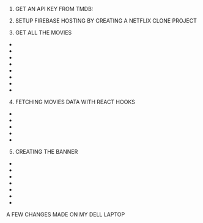 <!-- PROJECT MAP FOR NETFLIX CLONE -->

1. GET AN API KEY FROM TMDB:
<!-- 0c27e117ae60f2cfd0ff1310060fd3a9  -->

2. SETUP FIREBASE HOSTING BY CREATING A NETFLIX CLONE PROJECT
<!-- Requires installation of firebase-tools in project directory -->

3. GET ALL THE MOVIES

- <!-- Install axios -->

- <!-- Create an object to house all requests, which would be made through axios - "requests.js" -->

- <!-- Create axios.js file & import axios into it -->

- <!-- Set up an instance variable with the base url routed to themoviedbAPI, then export instance -->

- <!-- Create and export a Row.js file and component, which will house each row of movie types. This Row component will return a div.row which wraps round the h2.(movie)title, div.row__posters -->

- <!-- Row component will have a title and posters section, where each title is uniquely passed down as a prop into each row in App.js. Remember to recieve and destructure title prop in Row.js before tagging it in component. -->

- <!-- Also in Row component, set up a state to keep track of the movies coming in, which is initially set to an empty array. -->

- <!-- In App.js, each row will also have a fetchUrl prop, which is ={requests.fetch${unique genre}}. This should also be destructured in Row params --->

4. FETCHING MOVIES DATA WITH REACT HOOKS

- <!-- Import useEffect and axios.js in Row file -->

- <!-- Inject useEffect into Row component - this makes it run once the Row component mounts -->

- <!-- UseEffect will call an async fetchData function, which will use axios' instance function to get movies info, using the unique genre prop. REMEMBER TO INCLUDE fetchUrl as useEffect's dependency, so that the app re-renders if the url ever changes. -->

- <!-- In Row.js, setup a const baseUrl to "https://image.tmdb.org/t/p/original/", then in div.row__posters, map over each movie coming from the state, and return a poster path - to be prepended by with the baseUrl -->

- <!-- Poster images for netflix originals are bigger, and to implement this feature, pass in an isLargeRow prop into netflix original row, and receive in Row.js. To further implement this, add <img key={movie.id} src={`${base_url}${isLargeRow ? movie.poster_path : movie.backdrop_path}`} -->

5. CREATING THE BANNER

- <!-- Create a Banner.js file and Banner component in App.js, just above the row. Banner component will return a header element, which will have a title section, a div with buttons for play, and a description section -->
- <!-- Import useState, useEffect, axios, and request.js files, then setup a state to control the movie to be shown on banner. In banner component, create a useEffect hook that will hold a fetchData function -->
- <!--  -->
- <!--  -->
- <!--  -->
- <!--  -->
- <!--  -->



A FEW CHANGES MADE ON MY DELL LAPTOP
